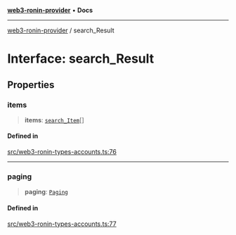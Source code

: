 [**web3-ronin-provider**](../README.md) • **Docs**

***

[web3-ronin-provider](../globals.md) / search\_Result

# Interface: search\_Result

## Properties

### items

> **items**: [`search_Item`](search_Item.md)[]

#### Defined in

[src/web3-ronin-types-accounts.ts:76](https://github.com/chuacw/web3-ronin-provider/blob/dab3da736520006c9aeb4dab1fb5f7a56228c341/src/web3-ronin-types-accounts.ts#L76)

***

### paging

> **paging**: [`Paging`](Paging.md)

#### Defined in

[src/web3-ronin-types-accounts.ts:77](https://github.com/chuacw/web3-ronin-provider/blob/dab3da736520006c9aeb4dab1fb5f7a56228c341/src/web3-ronin-types-accounts.ts#L77)
